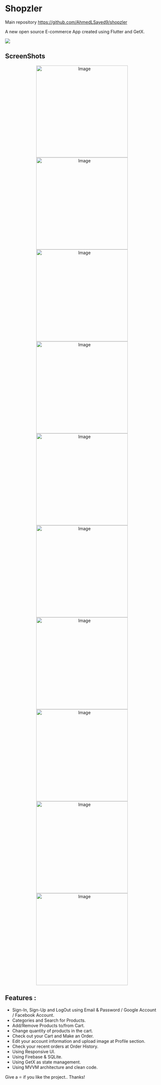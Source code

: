 # Shopzler

Main repository https://github.com/AhmedLSayed9/shopzler

A new open source E-commerce App created using Flutter and GetX.

<img src="https://imgur.com/WIahqtW.gif">

## ScreenShots

<p align="center">
    <img src="https://user-images.githubusercontent.com/70890146/134294381-389c3eb9-9d3b-4f31-b45d-d0577649401c.jpg" alt="Image" width="300"/>
    <img src="https://user-images.githubusercontent.com/70890146/134295762-e32997ef-ba57-4384-8f55-9ab5d7297c22.jpg" alt="Image" width="300"/>
    <img src="https://user-images.githubusercontent.com/70890146/134296666-b37ae0b9-507c-4552-a50f-a43b3d2f16f0.jpg" alt="Image" width="300"/>
    <img src="https://user-images.githubusercontent.com/70890146/134517685-c2af44b2-ec5b-4c43-9c5f-30486a6718ff.jpg" alt="Image" width="300"/>
    <img src="https://user-images.githubusercontent.com/70890146/134517658-465c3d08-8ad1-4dd4-a03a-ae08478c716d.jpg" alt="Image" width="300"/>
    <img src="https://user-images.githubusercontent.com/70890146/134296116-d7097926-9fb6-4d61-a9d5-10213f9add36.jpg" alt="Image" width="300"/>
    <img src="https://user-images.githubusercontent.com/70890146/134296958-57258c0c-9df1-445c-ba71-4fcc586095f5.jpg" alt="Image" width="300"/>
    <img src="https://user-images.githubusercontent.com/70890146/134297033-344e49d1-e199-4af6-b95c-4857018ccedd.jpg" alt="Image" width="300"/>
    <img src="https://user-images.githubusercontent.com/70890146/134297044-7f4f5a8a-b8f0-4e10-8d93-4a6846d8c05b.jpg" alt="Image" width="300"/>
    <img src="https://user-images.githubusercontent.com/70890146/134297056-3fabc3d5-5c52-48e8-91ec-e36df6462462.jpg" alt="Image" width="300"/>
</p>

## Features :

- Sign-In, Sign-Up and LogOut using Email & Password / Google Account / Facebook Account.
- Categories and Search for Products.
- Add/Remove Products to/from Cart.
- Change quantity of products in the cart.
- Check out your Cart and Make an Order.
- Edit your account information and upload image at Profile section.
- Check your recent orders at Order History.
- Using Responsive UI.
- Using Firebase & SQLite.
- Using GetX as state management.
- Using MVVM architecture and clean code.

Give a ⭐️ if you like the project.. Thanks!

